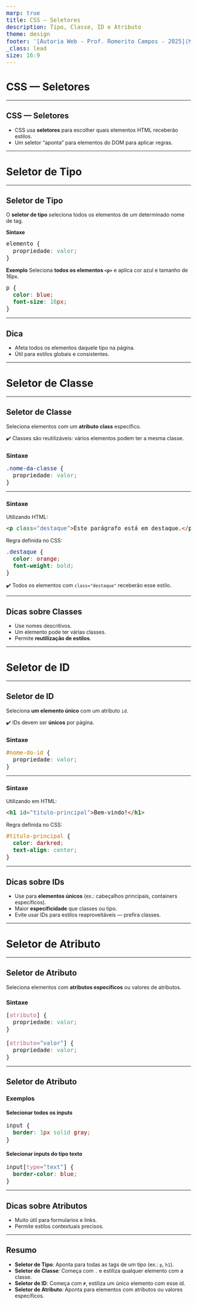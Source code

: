 ```yaml
---
marp: true
title: CSS — Seletores
description: Tipo, Classe, ID e Atributo
theme: design
footer: '[Autoria Web - Prof. Romerito Campos - 2025](https://rocampos.github.io/)'
_class: lead
size: 16:9
---
```


# CSS — Seletores

---

## CSS — Seletores

- CSS usa **seletores** para escolher quais elementos HTML receberão estilos. 
- Um seletor “aponta” para elementos do DOM para aplicar regras.

---

#  Seletor de Tipo
---
<style scoped>
  pre {
    font-size: 18px
  }
</style>
##  Seletor de Tipo
O **seletor de tipo** seleciona todos os elementos de um determinado nome de tag.

**Sintaxe**
```css
elemento {
  propriedade: valor;
}
```
**Exemplo**
Seleciona **todos os elementos `<p>`** e aplica cor azul e tamanho de 16px.
```css
p {
  color: blue;
  font-size: 16px;
}
```

---

## Dica

* Afeta todos os elementos daquele tipo na página.
* Útil para estilos globais e consistentes.

---
# Seletor de Classe
---
##  Seletor de Classe

Seleciona elementos com um **atributo class** específico.

✔️ Classes são reutilizáveis: vários elementos podem ter a mesma classe.

### Sintaxe

```css
.nome-da-classe {
  propriedade: valor;
}
```

---

### Sintaxe

Utilizando HTML:
```html
<p class="destaque">Este parágrafo está em destaque.</p>
```
Regra definida no CSS:
```css
.destaque {
  color: orange;
  font-weight: bold;
}
```
✔️ Todos os elementos com `class="destaque"` receberão esse estilo.

---

## Dicas sobre Classes

* Use nomes descritivos.
* Um elemento pode ter várias classes.
* Permite **reutilização de estilos**.

---

#  Seletor de ID

---
##  Seletor de ID

Seleciona **um elemento único** com um atributo `id`.

✔️ IDs devem ser **únicos** por página.

### Sintaxe

```css
#nome-do-id {
  propriedade: valor;
}
```

---

### Sintaxe

Utilizando em HTML:

```html
<h1 id="titulo-principal">Bem-vindo!</h1>
```

Regra definida no CSS:

```css
#titulo-principal {
  color: darkred;
  text-align: center;
}
```

---

## Dicas sobre IDs

* Use para **elementos únicos** (ex.: cabeçalhos principais, containers específicos).
* Maior **especificidade** que classes ou tipo.
* Evite usar IDs para estilos reaproveitáveis — prefira classes.

---

# Seletor de Atributo

---
## Seletor de Atributo

Seleciona elementos com **atributos específicos** ou valores de atributos.

### Sintaxe

```css
[atributo] {
  propriedade: valor;
}

[atributo="valor"] {
  propriedade: valor;
}
```

---

## Seletor de Atributo

### Exemplos

#### Selecionar todos os inputs

```css
input {
  border: 1px solid gray;
}
```

#### Selecionar inputs do tipo texto

```css
input[type="text"] {
  border-color: blue;
}
```

---

## Dicas sobre Atributos

* Muito útil para formularios e links.
* Permite estilos contextuais precisos.

---

## Resumo

- **Seletor de Tipo**: Aponta para todas as tags de um tipo (ex.: `p`, `h1`).
- **Seletor de Classe**: Começa com `.` e estiliza qualquer elemento com a classe.
- **Seletor de ID**: Começa com `#`, estiliza um único elemento com esse id.
- **Seletor de Atributo**: Aponta para elementos com atributos ou valores específicos.